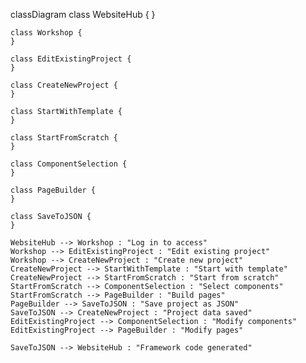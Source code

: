 classDiagram
    class WebsiteHub {
    }

    class Workshop {
    }

    class EditExistingProject {
    }

    class CreateNewProject {
    }

    class StartWithTemplate {
    }

    class StartFromScratch {
    }

    class ComponentSelection {
    }

    class PageBuilder {
    }

    class SaveToJSON {
    }

    WebsiteHub --> Workshop : "Log in to access"
    Workshop --> EditExistingProject : "Edit existing project"
    Workshop --> CreateNewProject : "Create new project"
    CreateNewProject --> StartWithTemplate : "Start with template"
    CreateNewProject --> StartFromScratch : "Start from scratch"
    StartFromScratch --> ComponentSelection : "Select components"
    StartFromScratch --> PageBuilder : "Build pages"
    PageBuilder --> SaveToJSON : "Save project as JSON"
    SaveToJSON --> CreateNewProject : "Project data saved"
    EditExistingProject --> ComponentSelection : "Modify components"
    EditExistingProject --> PageBuilder : "Modify pages"

    SaveToJSON --> WebsiteHub : "Framework code generated"
